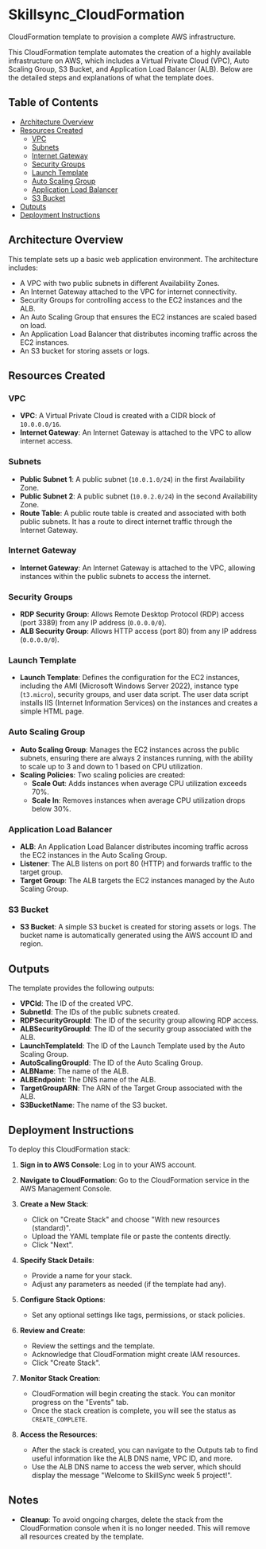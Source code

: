 # Skillsync_CloudFormation
CloudFormation template to provision a complete AWS infrastructure.

This CloudFormation template automates the creation of a highly available infrastructure on AWS, which includes a Virtual Private Cloud (VPC), Auto Scaling Group, S3 Bucket, and Application Load Balancer (ALB). Below are the detailed steps and explanations of what the template does.

## Table of Contents
- [Architecture Overview](#architecture-overview)
- [Resources Created](#resources-created)
  - [VPC](#vpc)
  - [Subnets](#subnets)
  - [Internet Gateway](#internet-gateway)
  - [Security Groups](#security-groups)
  - [Launch Template](#launch-template)
  - [Auto Scaling Group](#auto-scaling-group)
  - [Application Load Balancer](#application-load-balancer)
  - [S3 Bucket](#s3-bucket)
- [Outputs](#outputs)
- [Deployment Instructions](#deployment-instructions)

## Architecture Overview

This template sets up a basic web application environment. The architecture includes:
- A VPC with two public subnets in different Availability Zones.
- An Internet Gateway attached to the VPC for internet connectivity.
- Security Groups for controlling access to the EC2 instances and the ALB.
- An Auto Scaling Group that ensures the EC2 instances are scaled based on load.
- An Application Load Balancer that distributes incoming traffic across the EC2 instances.
- An S3 bucket for storing assets or logs.

## Resources Created

### VPC

- **VPC**: A Virtual Private Cloud is created with a CIDR block of `10.0.0.0/16`.
- **Internet Gateway**: An Internet Gateway is attached to the VPC to allow internet access.

### Subnets

- **Public Subnet 1**: A public subnet (`10.0.1.0/24`) in the first Availability Zone.
- **Public Subnet 2**: A public subnet (`10.0.2.0/24`) in the second Availability Zone.
- **Route Table**: A public route table is created and associated with both public subnets. It has a route to direct internet traffic through the Internet Gateway.

### Internet Gateway

- **Internet Gateway**: An Internet Gateway is attached to the VPC, allowing instances within the public subnets to access the internet.

### Security Groups

- **RDP Security Group**: Allows Remote Desktop Protocol (RDP) access (port 3389) from any IP address (`0.0.0.0/0`).
- **ALB Security Group**: Allows HTTP access (port 80) from any IP address (`0.0.0.0/0`).

### Launch Template

- **Launch Template**: Defines the configuration for the EC2 instances, including the AMI (Microsoft Windows Server 2022), instance type (`t3.micro`), security groups, and user data script. The user data script installs IIS (Internet Information Services) on the instances and creates a simple HTML page.

### Auto Scaling Group

- **Auto Scaling Group**: Manages the EC2 instances across the public subnets, ensuring there are always 2 instances running, with the ability to scale up to 3 and down to 1 based on CPU utilization.
- **Scaling Policies**: Two scaling policies are created:
  - **Scale Out**: Adds instances when average CPU utilization exceeds 70%.
  - **Scale In**: Removes instances when average CPU utilization drops below 30%.

### Application Load Balancer

- **ALB**: An Application Load Balancer distributes incoming traffic across the EC2 instances in the Auto Scaling Group.
- **Listener**: The ALB listens on port 80 (HTTP) and forwards traffic to the target group.
- **Target Group**: The ALB targets the EC2 instances managed by the Auto Scaling Group.

### S3 Bucket

- **S3 Bucket**: A simple S3 bucket is created for storing assets or logs. The bucket name is automatically generated using the AWS account ID and region.

## Outputs

The template provides the following outputs:

- **VPCId**: The ID of the created VPC.
- **SubnetId**: The IDs of the public subnets created.
- **RDPSecurityGroupId**: The ID of the security group allowing RDP access.
- **ALBSecurityGroupId**: The ID of the security group associated with the ALB.
- **LaunchTemplateId**: The ID of the Launch Template used by the Auto Scaling Group.
- **AutoScalingGroupId**: The ID of the Auto Scaling Group.
- **ALBName**: The name of the ALB.
- **ALBEndpoint**: The DNS name of the ALB.
- **TargetGroupARN**: The ARN of the Target Group associated with the ALB.
- **S3BucketName**: The name of the S3 bucket.

## Deployment Instructions

To deploy this CloudFormation stack:

1. **Sign in to AWS Console**: Log in to your AWS account.

2. **Navigate to CloudFormation**: Go to the CloudFormation service in the AWS Management Console.

3. **Create a New Stack**:
   - Click on "Create Stack" and choose "With new resources (standard)".
   - Upload the YAML template file or paste the contents directly.
   - Click "Next".

4. **Specify Stack Details**:
   - Provide a name for your stack.
   - Adjust any parameters as needed (if the template had any).

5. **Configure Stack Options**: 
   - Set any optional settings like tags, permissions, or stack policies.

6. **Review and Create**:
   - Review the settings and the template.
   - Acknowledge that CloudFormation might create IAM resources.
   - Click "Create Stack".

7. **Monitor Stack Creation**:
   - CloudFormation will begin creating the stack. You can monitor progress on the "Events" tab.
   - Once the stack creation is complete, you will see the status as `CREATE_COMPLETE`.

8. **Access the Resources**:
   - After the stack is created, you can navigate to the Outputs tab to find useful information like the ALB DNS name, VPC ID, and more.
   - Use the ALB DNS name to access the web server, which should display the message "Welcome to SkillSync week 5 project!".

## Notes

- **Cleanup**: To avoid ongoing charges, delete the stack from the CloudFormation console when it is no longer needed. This will remove all resources created by the template.


